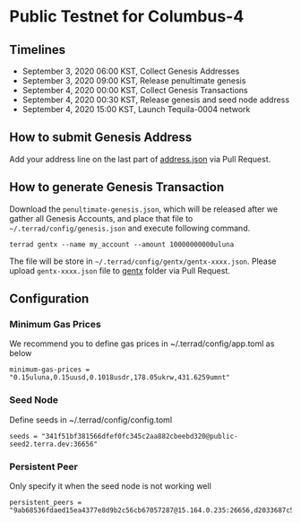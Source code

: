 # Public Testnet for Columbus-4
 
## Timelines

* September 3, 2020 06:00 KST, Collect Genesis Addresses
* September 3, 2020 09:00 KST, Release penultimate genesis
* September 4, 2020 00:00 KST, Collect Genesis Transactions
* September 4, 2020 00:30 KST, Release genesis and seed node address
* September 4, 2020 15:00 KST, Launch Tequila-0004 network


## How to submit Genesis Address
Add your address line on the last part of [address.json](address.json) via Pull Request.

## How to generate Genesis Transaction
Download the `penultimate-genesis.json`, which will be released after we gather all Genesis Accounts, and place that file to `~/.terrad/config/genesis.json` and execute following command. 
```
terrad gentx --name my_account --amount 10000000000uluna
```

The file will be store in `~/.terrad/config/gentx/gentx-xxxx.json`. Please upload `gentx-xxxx.json` file to [gentx](gentx) folder via Pull Request.

## Configuration
### Minimum Gas Prices
We recommend you to define gas prices in ~/.terrad/config/app.toml as below
```
minimum-gas-prices = "0.15uluna,0.15uusd,0.1018usdr,178.05ukrw,431.6259umnt"
```

### Seed Node
Define seeds in ~/.terrad/config/config.toml
```
seeds = "341f51bf381566dfef0fc345c2aa882cbeebd320@public-seed2.terra.dev:36656"
```

### Persistent Peer
Only specify it when the seed node is not working well
```
persistent_peers = "9ab68536fdaed15ea4377e8d9b2c56cb67057287@15.164.0.235:26656,d2033687c5e87e1a875bb37239cbb4f08b2493eb@3.35.148.111:26656"
```
